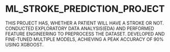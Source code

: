 # ML_STROKE_PREDICTION_PROJECT
THIS PROJECT HAS, WHETHER A PATIENT WILL HAVE A STROKE OR NOT.
CONDUCTED EXPLORATORY DATA ANALYSIS(EDA) AND PERFORMED FEATURE ENGINEERING TO PREPROCESS THE DATASET.
DEVELOPED AND FINE-TUNED MULTIPLE MODELS, ACHIEVING A PEAK ACCURACY OF 90% USING XGBOOST.
